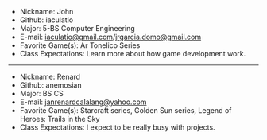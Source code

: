   * Nickname: John	
  * Github:	iaculatio
  * Major: 5-BS Computer Engineering
  * E-mail: iaculatio@gmail.com/jrgarcia.domo@gmail.com
  * Favorite Game(s): Ar Tonelico Series
  * Class Expectations: Learn more about how game development work.

----------------------------

  * Nickname: Renard
  * Github: anemosian
  * Major: BS CS
  * E-mail: janrenardcalalang@yahoo.com
  * Favorite Game(s): Starcraft series, Golden Sun series, Legend of Heroes: Trails in the Sky
  * Class Expectations: I expect to be really busy with projects.